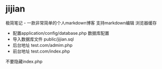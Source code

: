 # jijian
极简笔记 - 一款非常简单的个人markdown博客
支持markdown编辑
浏览器缓存

- 配置application/config/database.php 数据库配置
- 导入数据库文件 public/jijian.sql
- 后台地址 test.com/admim.php
- 前台地址 test.com/index.php

不要隐藏index.php
